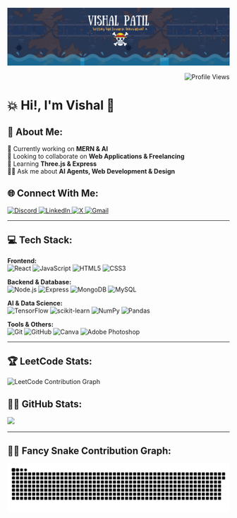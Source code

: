 <p align="center">
  <img src="https://github.com/Vishalpatil0111/bannerreadme/blob/main/onepbanner.gif" alt="Vishal Patil Banner"/>
</p>
<p align="right">
  <img src="https://komarev.com/ghpvc/?username=Vishalpatil0111&color=brightgreen" alt="Profile Views"/>
</p>

# 💥 Hi!, I'm Vishal 🚀  
## 💪 About Me:
💪 Currently working on **MERN & AI**  
🌊 Looking to collaborate on **Web Applications & Freelancing**  
🏰 Learning **Three.js & Express**  
🏴‍☠️ Ask me about **AI Agents, Web Development & Design**  

## 🌐 Connect With Me:
<p align="start">
  <a href="https://discord.gg/vishalpatil3344">
    <img src="https://img.icons8.com/ios-filled/50/5865F2/discord.png" alt="Discord" width="40"/>
  </a>
  <a href="https://linkedin.com/in/vishalpatil0111">
    <img src="https://img.icons8.com/ios-filled/50/0A66C2/linkedin.png" alt="LinkedIn" width="40"/>
  </a>
  <a href="https://x.com/ivishalpatil01">
    <img src="https://img.icons8.com/ios-filled/50/000000/twitterx.png" alt="X" width="40"/>
  </a>
  <a href="mailto:vishall.patil0111@gmail.com">
    <img src="https://img.icons8.com/ios-filled/50/D14836/gmail.png" alt="Gmail" width="40"/>
  </a>
</p>


---

## 💻 Tech Stack:
**Frontend:**  
![React](https://img.shields.io/badge/React-20232a?style=for-the-badge&logo=react&logoColor=61DAFB) ![JavaScript](https://img.shields.io/badge/JavaScript-F7DF1E?style=for-the-badge&logo=javascript&logoColor=black) ![HTML5](https://img.shields.io/badge/HTML5-E34F26?style=for-the-badge&logo=html5&logoColor=white) ![CSS3](https://img.shields.io/badge/CSS3-1572B6?style=for-the-badge&logo=css3&logoColor=white)  

**Backend & Database:**  
![Node.js](https://img.shields.io/badge/Node.js-339933?style=for-the-badge&logo=node.js&logoColor=white) ![Express](https://img.shields.io/badge/Express.js-000000?style=for-the-badge&logo=express&logoColor=white) ![MongoDB](https://img.shields.io/badge/MongoDB-47A248?style=for-the-badge&logo=mongodb&logoColor=white) ![MySQL](https://img.shields.io/badge/MySQL-4479A1?style=for-the-badge&logo=mysql&logoColor=white)

**AI & Data Science:**  
![TensorFlow](https://img.shields.io/badge/TensorFlow-FF6F00?style=for-the-badge&logo=tensorflow&logoColor=white) ![scikit-learn](https://img.shields.io/badge/scikit--learn-F7931E?style=for-the-badge&logo=scikit-learn&logoColor=white) ![NumPy](https://img.shields.io/badge/NumPy-013243?style=for-the-badge&logo=numpy&logoColor=white) ![Pandas](https://img.shields.io/badge/Pandas-150458?style=for-the-badge&logo=pandas&logoColor=white)  

**Tools & Others:**  
![Git](https://img.shields.io/badge/Git-F05033?style=for-the-badge&logo=git&logoColor=white) ![GitHub](https://img.shields.io/badge/GitHub-181717?style=for-the-badge&logo=github&logoColor=white) ![Canva](https://img.shields.io/badge/Canva-00C4CC?style=for-the-badge&logo=canva&logoColor=white) ![Adobe Photoshop](https://img.shields.io/badge/Photoshop-31A8FF?style=for-the-badge&logo=adobe-photoshop&logoColor=white)  

---
## 🏆 LeetCode Stats:
![LeetCode Contribution Graph](https://leetcard.jacoblin.cool/Vishalpatil0111?theme=dark&font=Karma)



## 🏴‍☠️ GitHub Stats: 
![](https://github-readme-stats.vercel.app/api/top-langs/?username=Vishalpatil0111&theme=dark&hide_border=true&include_all_commits=false&count_private=true&layout=compact)  

---
## 🏴‍☠️ Fancy Snake Contribution Graph:
![Snake animation](https://raw.githubusercontent.com/Vishalpatil0111/bannerreadme/output/github-contribution-grid-snake.svg)


